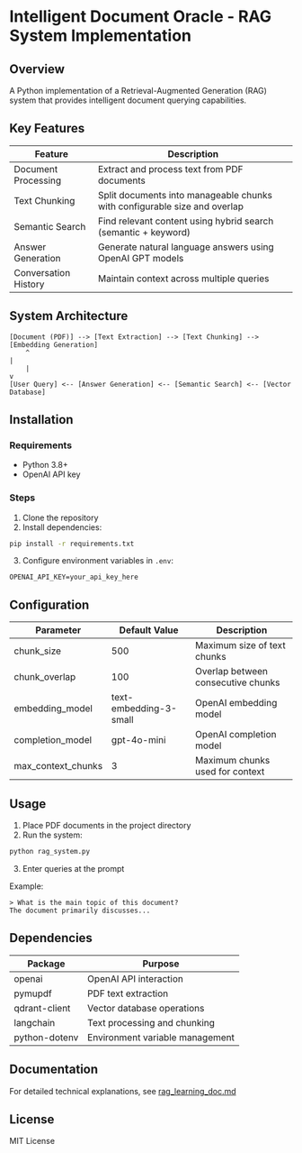 # Intelligent Document Oracle - RAG System Implementation

## Overview
A Python implementation of a Retrieval-Augmented Generation (RAG) system that provides intelligent document querying capabilities.

## Key Features

| Feature | Description |
|---------|-------------|
| Document Processing | Extract and process text from PDF documents |
| Text Chunking | Split documents into manageable chunks with configurable size and overlap |
| Semantic Search | Find relevant content using hybrid search (semantic + keyword) |
| Answer Generation | Generate natural language answers using OpenAI GPT models |
| Conversation History | Maintain context across multiple queries |

## System Architecture

```
[Document (PDF)] --> [Text Extraction] --> [Text Chunking] --> [Embedding Generation]
    ^                                                                 |
    |                                                                 v
[User Query] <-- [Answer Generation] <-- [Semantic Search] <-- [Vector Database]
```

## Installation

### Requirements
- Python 3.8+
- OpenAI API key

### Steps
1. Clone the repository
2. Install dependencies:
```bash
pip install -r requirements.txt
```
3. Configure environment variables in `.env`:
```env
OPENAI_API_KEY=your_api_key_here
```

## Configuration

| Parameter | Default Value | Description |
|-----------|---------------|-------------|
| chunk_size | 500 | Maximum size of text chunks |
| chunk_overlap | 100 | Overlap between consecutive chunks |
| embedding_model | text-embedding-3-small | OpenAI embedding model |
| completion_model | gpt-4o-mini | OpenAI completion model |
| max_context_chunks | 3 | Maximum chunks used for context |

## Usage

1. Place PDF documents in the project directory
2. Run the system:
```bash
python rag_system.py
```
3. Enter queries at the prompt

Example:
```
> What is the main topic of this document?
The document primarily discusses...
```

## Dependencies

| Package | Purpose |
|---------|---------|
| openai | OpenAI API interaction |
| pymupdf | PDF text extraction |
| qdrant-client | Vector database operations |
| langchain | Text processing and chunking |
| python-dotenv | Environment variable management |

## Documentation
For detailed technical explanations, see [rag_learning_doc.md](rag_learning_doc.md)

## License
MIT License
